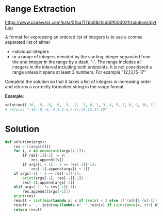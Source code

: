 # Range Extraction

https://www.codewars.com/kata/51ba717bb08c1cd60f00002f/solutions/python

A format for expressing an ordered list of integers is to use a comma separated list of either

* individual integers
* or a range of integers denoted by the starting integer separated from the end integer in the range by a dash, '-'. The
  range includes all integers in the interval including both endpoints. It is not considered a range unless it spans at
  least 3 numbers. For example "12,13,15-17"

Complete the solution so that it takes a list of integers in increasing order and returns a correctly formatted string
in the range format.

**Example**:

```python
solution([-10, -9, -8, -6, -3, -2, -1, 0, 1, 3, 4, 5, 7, 8, 9, 10, 11, 14, 15, 17, 18, 19, 20])
# returns "-10--8,-6,-3-1,3-5,7-11,14,15,17-20"
```

# Solution

```python
def solution(args):
    res = [[args[0]]]
    for i, v in enumerate(args[:-1]):
        if res[-1][-1] != v:
            res.append([v])
        if args[i + 1] - 1 == res[-1][-1]:
            res[-1].append(args[i + 1])
    if args[-1] - 1 == res[-1][-1]:
        print(args[-1], res[-1][-1])
        res[-1].append(args[-1])
    elif args[-1] != res[-1][-1]:
        res.append([args[-1]])
    print(res)
    result = list(map(lambda x: x if len(x) < 3 else [f'{x[0]}-{x[-1]}'], res))
    result = ','.join(map(lambda x: ''.join(x) if isinstance(x, str) else ','.join(list(map(str, x))), result))
    return result
```